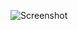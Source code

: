 ![Screenshot](https://raw.githubusercontent.com/Cryakl/Ultimate-RAT-Collection/refs/heads/main/ChinDoor/CHINA%20V1.1/Screenshot.png)
